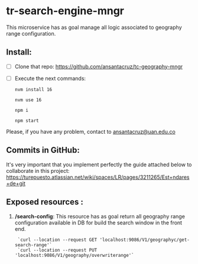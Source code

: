 # tr-search-engine-mngr

This microservice has as goal manage all logic associated to geography range configuration.

## Install:

 - [ ] Clone that repo: https://github.com/ansantacruz/tc-geography-mngr
 - [ ] Execute the next commands:
	        
    `nvm install 16`

    `nvm use 16`

    `npm i`

    `npm start`


Please, if you have any problem, contact to ansantacruz@uan.edu.co

## Commits in GitHub:

It's very important that you implement perfectly the guide attached below to collaborate in this project: https://turepuesto.atlassian.net/wiki/spaces/LR/pages/3211265/Est+ndares+de+git

## Exposed resources  :

 1. **/search-config**:  This resource has as goal return all geography range configuration available in DB for build the search window in the front end. 

         `curl --location --request GET 'localhost:9086/V1/geographyc/get-search-range'`
         `curl --location --request PUT 'localhost:9086/V1/geography/overwriterange'`
 